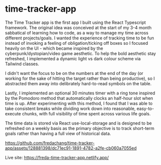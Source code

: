 # time-tracker-app

The Time Tracker app is the first app I built using the React Typescript framework. The original idea was conceived at the start of my 3-4 month sabbatical of learning how to code, as a way to manage my time across different projects/goals. I wanted the experience of tracking time to be fun instead of invoking a feeling of obligation/ticking off boxes so I focused heavily on the UI - which became inspired by the cyberpunk/dystopian/video game aesthetic. To help the bold aesthetic stay refreshed, I implemented a dynamic light vs dark colour scheme via Tailwind classes. 

I didn't want the focus to be on the numbers at the end of the day (or working for the sake of hitting the target rather than being productive), so I abstracted them away into delibrately hard-to-read symbols on the table. 

Lastly, I implemented an optional 30 minutes timer with a ring tone inspired by the Pomodoro method that automatically clocks an half-hour slot when time is up. After experimenting with this method, I found that I was able to take consistent breaks while dividing work down into reasonable, easy-to-execute chunks, with full visibility of time spent across various life goals. 

The time data is stored via React use-local-storage and is designed to be refreshed on a weekly basis as the primary objective is to track short-term goals rather than having a full view of historical data. 

https://github.com/fredachang/time-tracker-app/assets/128881398/dc71ec91-1891-4782-a2fe-cb060a7055ed

Live site: https://freda-time-tracker-app.netlify.app/

